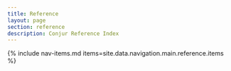 ```yaml
---
title: Reference
layout: page
section: reference
description: Conjur Reference Index
---
```


{% include nav-items.md items=site.data.navigation.main.reference.items %}
